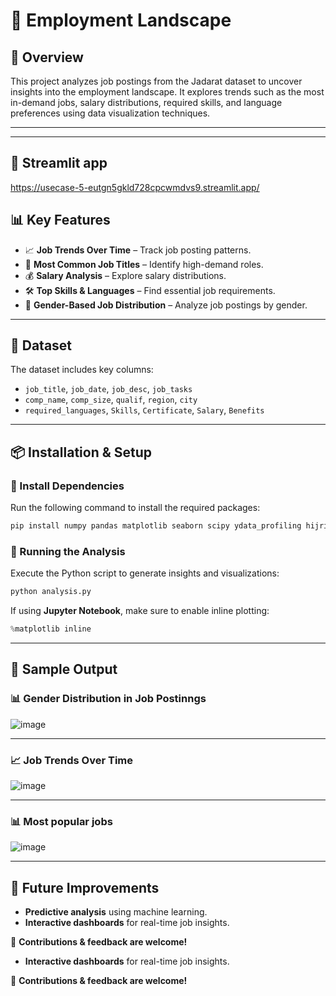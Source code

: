 # 📌 Employment Landscape

## 📖 Overview
This project analyzes job postings from the Jadarat dataset to uncover insights into the employment landscape. It explores trends such as the most in-demand jobs, salary distributions, required skills, and language preferences using data visualization techniques.

---

---
## 🔗 Streamlit app
https://usecase-5-eutgn5gkld728cpcwmdvs9.streamlit.app/
## 📊 Key Features
- 📈 **Job Trends Over Time** – Track job posting patterns.
- 💼 **Most Common Job Titles** – Identify high-demand roles.
- 💰 **Salary Analysis** – Explore salary distributions.
- 🛠️ **Top Skills & Languages** – Find essential job requirements.
- 🚻 **Gender-Based Job Distribution** – Analyze job postings by gender.

---

## 📂 Dataset
The dataset includes key columns:
- `job_title`, `job_date`, `job_desc`, `job_tasks`
- `comp_name`, `comp_size`, `qualif`, `region`, `city`
- `required_languages`, `Skills`, `Certificate`, `Salary`, `Benefits`

---

## 📦 Installation & Setup
### 🔹 Install Dependencies
Run the following command to install the required packages:
```bash
pip install numpy pandas matplotlib seaborn scipy ydata_profiling hijridate arabic_reshaper bidi
```

### 🔹 Running the Analysis
Execute the Python script to generate insights and visualizations:
```python
python analysis.py
```

If using **Jupyter Notebook**, make sure to enable inline plotting:
```python
%matplotlib inline
```

---

## 📌 Sample Output
### 📊 Gender Distribution in Job Postinngs

![image](https://github.com/user-attachments/assets/4fe2b8f3-a040-4f7d-ba9a-2bd6c471397f)

---

### 📈 Job Trends Over Time
![image](https://github.com/user-attachments/assets/feb1e734-83a8-4e4f-af89-d6dd573dc588)

---
### 📊 Most popular jobs

![image](https://github.com/user-attachments/assets/fba2c5b6-3138-4944-972d-381ecfa29370)

---
## 🔗 Future Improvements
- **Predictive analysis** using machine learning.
- **Interactive dashboards** for real-time job insights.

🚀 **Contributions & feedback are welcome!**

- **Interactive dashboards** for real-time job insights.

🚀 **Contributions & feedback are welcome!**

